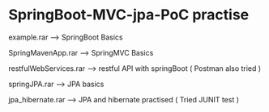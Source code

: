 # SpringBoot-MVC-jpa-PoC practise

example.rar --> SpringBoot Basics

SpringMavenApp.rar --> SpringMVC Basics

restfulWebServices.rar --> restful API with springBoot ( Postman also tried )

springJPA.rar --> JPA basics

jpa_hibernate.rar --> JPA and hibernate practised ( Tried JUNIT test )
